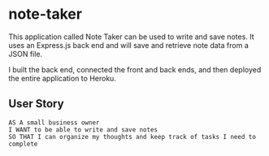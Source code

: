 # note-taker

This application called Note Taker can be used to write and save notes. It uses an Express.js back end and will save and retrieve note data from a JSON file.

I built the back end, connected the front and back ends, and then deployed the entire application to Heroku.

## User Story

```
AS A small business owner
I WANT to be able to write and save notes
SO THAT I can organize my thoughts and keep track of tasks I need to complete
```
